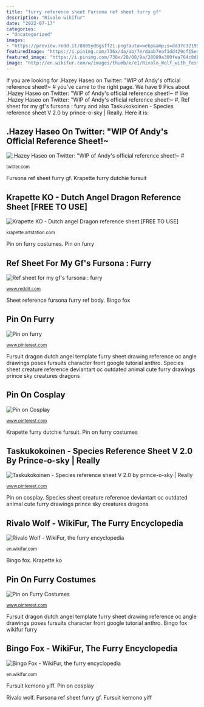 ```yaml
---
title: "furry reference sheet Fursona ref sheet furry gf"
description: "Rivalo wikifur"
date: "2022-07-17"
categories:
- "Uncategorized"
images:
- "https://preview.redd.it/8805yd0gsff21.png?auto=webp&amp;s=dd37c32199d82f5f238089415d509557b51d99d6"
featuredImage: "https://i.pinimg.com/736x/da/ab/7e/daab7eaf1dd429cf15e4f9150c23241b.jpg"
featured_image: "https://i.pinimg.com/736x/28/08/9a/28089a300fea764c8dbe0eb2eab37035.jpg"
image: "http://en.wikifur.com/w/images/thumb/e/e1/Rivalo_Wolf_with_festive_cosmetics.jpeg/400px-Rivalo_Wolf_with_festive_cosmetics.jpeg"
---
```


If you are looking for .Hazey Haseo on Twitter: &quot;WIP of Andy&#039;s official reference sheet!~ # you've came to the right page. We have 9 Pics about .Hazey Haseo on Twitter: &quot;WIP of Andy&#039;s official reference sheet!~ # like .Hazey Haseo on Twitter: &quot;WIP of Andy&#039;s official reference sheet!~ #, Ref sheet for my gf&#039;s fursona : furry and also Taskukokoinen - Species reference sheet V 2.0 by prince-o-sky | Really. Here it is:

## .Hazey Haseo On Twitter: &quot;WIP Of Andy&#039;s Official Reference Sheet!~ #

![.Hazey Haseo on Twitter: &quot;WIP of Andy&#039;s official reference sheet!~ #](https://pbs.twimg.com/media/Cl2ToBbVAAEuYq2.jpg:large "Pin on furry")

<small>twitter.com</small>

Fursona ref sheet furry gf. Krapette furry dutchie fursuit

## Krapette KO - Dutch Angel Dragon Reference Sheet [FREE TO USE]

![Krapette KO - Dutch angel Dragon reference sheet [FREE TO USE]](https://cdna.artstation.com/p/assets/images/images/025/189/312/medium/krapette-ko-dx-ref-sheet.jpg?1584961733 "Bingo fox wikifur furry")

<small>krapette.artstation.com</small>

Pin on furry costumes. Pin on furry

## Ref Sheet For My Gf&#039;s Fursona : Furry

![Ref sheet for my gf&#039;s fursona : furry](https://preview.redd.it/8805yd0gsff21.png?auto=webp&amp;s=dd37c32199d82f5f238089415d509557b51d99d6 "Furry sheet anthro reference beardog hazey haseo")

<small>www.reddit.com</small>

Sheet reference fursona furry ref body. Bingo fox

## Pin On Furry

![Pin on furry](https://i.pinimg.com/736x/4e/ee/c9/4eeec9b73fc99aa173642e13e5dfe4fc.jpg ".hazey haseo on twitter: &quot;wip of andy&#039;s official reference sheet!~ #")

<small>www.pinterest.com</small>

Fursuit dragon dutch angel template furry sheet drawing reference oc angle drawings poses fursuits character front google tutorial anthro. Species sheet creature reference deviantart oc outdated animal cute furry drawings prince sky creatures dragons

## Pin On Cosplay

![Pin on Cosplay](https://i.pinimg.com/736x/da/ab/7e/daab7eaf1dd429cf15e4f9150c23241b.jpg "Sheet reference fursona furry ref body")

<small>www.pinterest.com</small>

Krapette furry dutchie fursuit. Pin on furry costumes

## Taskukokoinen - Species Reference Sheet V 2.0 By Prince-o-sky | Really

![Taskukokoinen - Species reference sheet V 2.0 by prince-o-sky | Really](https://i.pinimg.com/736x/fe/9f/ac/fe9fac64ae8dcfb572089afb4d9928d9.jpg "Fursona ref sheet furry gf")

<small>www.pinterest.com</small>

Pin on cosplay. Species sheet creature reference deviantart oc outdated animal cute furry drawings prince sky creatures dragons

## Rivalo Wolf - WikiFur, The Furry Encyclopedia

![Rivalo Wolf - WikiFur, the furry encyclopedia](http://en.wikifur.com/w/images/thumb/e/e1/Rivalo_Wolf_with_festive_cosmetics.jpeg/400px-Rivalo_Wolf_with_festive_cosmetics.jpeg "Rivalo wikifur")

<small>en.wikifur.com</small>

Bingo fox. Krapette ko

## Pin On Furry Costumes

![Pin on Furry Costumes](https://i.pinimg.com/736x/28/08/9a/28089a300fea764c8dbe0eb2eab37035.jpg ".hazey haseo on twitter: &quot;wip of andy&#039;s official reference sheet!~ #")

<small>www.pinterest.com</small>

Fursuit dragon dutch angel template furry sheet drawing reference oc angle drawings poses fursuits character front google tutorial anthro. Bingo fox wikifur furry

## Bingo Fox - WikiFur, The Furry Encyclopedia

![Bingo Fox - WikiFur, the furry encyclopedia](https://en.wikifur.com/w/images/9/94/Bingofoxfursuit.jpg "Rivalo wolf")

<small>en.wikifur.com</small>

Fursuit kemono yiff. Pin on cosplay

Rivalo wolf. Fursona ref sheet furry gf. Fursuit kemono yiff
